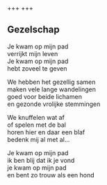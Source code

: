 +++
+++

## Gezelschap

Je kwam op mijn pad \
verrijkt mijn leven \
Je kwam op mijn pad \
hebt zoveel te geven

We hebben het gezellig samen \
maken vele lange wandelingen  \
goed voor beide lichamen  \
en gezonde vrolijke stemmingen

We knuffelen wat af \
of spelen met de bal \
horen hier en daar een blaf \
bedenk mij al met al... 

Je kwam op mijn pad \
ik ben blij dat ik je vond \
je kwam op mijn pad \
en bent zo trouw als een hond 
